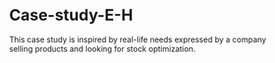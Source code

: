 # Case-study-E-H
This case study is inspired by real-life needs expressed by a company selling products and looking for stock optimization.
